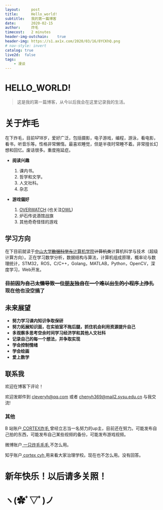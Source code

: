 ```yaml
---
layout:     post
title:      Hello_world!
subtitle:   我的第一篇博客
date:       2020-02-15
author:     炸毛
timecost:   2 minutes
header-img-outchain:    true
header-img: https://s1.ax1x.com/2020/03/16/8YCKhQ.png
# nav-style: invert
catalog: true
live2d:  false
tags:
    - 漫谈
---
```

# HELLO_WORLD!

>这是我的第一篇博客，从今以后我会在这里记录我的生活。

# 关于炸毛

在下炸毛，目前~~17~~18岁，爱好广泛，包括摄影，电子游戏，编程，游泳，看电影，看书，听音乐等。性格非常懒惰。最喜欢睡觉，但是半夜时常睡不着。非常擅长幻想和回忆。废话很多。重度拖延症。

- **阅读兴趣**
  1. 课内书。
  2. 哲学和文学。
  3. 人文社科。
  4. 杂志

- **游戏偏好**
  1. [OVERWATCH](https://ow.blizzard.cn/home) (也关注[OWL](https://www.overwatchleague.cn/zh-cn))
  2. 炉石传说酒馆战旗
  3. 其他奇奇怪怪的游戏



## 学习方向

在下目前就读于[中山大学~~数据科学与~~计算机学院](http://sdcs.sysu.edu.cn/)~~计算机类~~计算机科学与技术（超级计算方向）。正在学习数学分析，数据结构与算法，计算机组成原理，概率论与数理统计，STM32，ROS，C/C++，Golang，MATLAB，Python，OpenCV，深度学习，Web开发。

<!-- 跟着无人系统研究所的[刚教授](https://www.usilab.cn/team/chengang/)玩儿。 -->

### ~~目前因为自己太懒导致一位[朋友](https://whaohan.github.io/about/)独自在一个难以出生的小程序上挣扎~~ 现在他也没空搞了


## 未来展望

- **努力学习课内知识争取保研**
- **努力拓展知识面，在实验室不拖后腿，抓住机会利用资源提升自己**
- **多观察多思考空余时间学习经济学和其他人文社科**
- **记录自己的每一个想法，并争取实现**
- **学会控制情绪**
- **学会绘画**
- **爱上数学**
<!-- - **学会使用FL Studio编曲** -->
<!-- - **学会唱歌** -->

## 联系我

欢迎在博客下评论！  

欢迎发邮件到  [cleveryh@qq.com](mailto:cleveryh@qq.com)  或者  [chenyh369@mail2.sysu.edu.cn](mailto:chenyh369@mail2.sysu.edu.cn) 与我交流!

### 其他

B 站账户[ CORTEX炸毛 ](https://space.bilibili.com/81640939/video) 曾经立志当一名努力的up主，目前还在努力。可能发布自己拍的东西，可能发布自己某些视频的备份，可能发布游戏视频。   

微博账户[ 一只炸毛毛毛 ](https://weibo.com/5843078173/profile?topnav=1&wvr=6&is_all=1&sudaref=account.weibo.com&display=0&retcode=6102) 不怎么用。

知乎账户[ cortex cyh ](https://www.zhihu.com/people/cyhhh-81) 用来看大家治理学校。现在也不怎么用。没有回答。

# 新年快乐！以后请多关照！

# ヽ(✿ﾟ▽ﾟ)ノ
